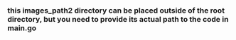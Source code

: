 ### this images_path2 directory can be placed outside of the root directory, but you need to provide its actual path to the code in main.go